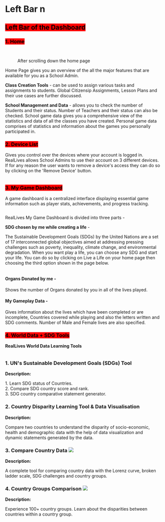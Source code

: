 # Left Bar n

## <mark style="background-color:red;">Left Bar of the Dashboard</mark>



### <mark style="background-color:red;">1. Home</mark>&#x20;

<figure><img src="../../.gitbook/assets/10.png" alt=""><figcaption></figcaption></figure>

<figure><img src="../../.gitbook/assets/Screenshot 2024-02-29 102011.png" alt=""><figcaption><p>After scrolling down the home page</p></figcaption></figure>

Home Page gives you an overview of the all the major features that are available for you as a School Admin.&#x20;

**Class Creation Tools** - can be used to assign various tasks and assignments to students. Global Citizensip Assignments, Lesson Plans and their use cases are further discussed.

**School Management and Data** - allows you to check the number of Students and their status. Number of Teachers and their status can also be checked. School game data gives you a comprehensive view of the statistics and data of all the classes you have created. Personal game data comprises of statistics and information about the games you personally participated in.



### <mark style="background-color:red;">2. Device List</mark>

Gives you control over the devices where your account is logged in. RealLives allows School Admins to use their account on 3 different devices. If for any reason the user wants to remove a device's access they can do so by clicking on the 'Remove Device' button.

<figure><img src="../../.gitbook/assets/Screenshot 2024-03-11 104059.png" alt=""><figcaption></figcaption></figure>





### <mark style="background-color:red;">3. My Game Dashboard</mark>

A game dashboard is a centralized interface displaying essential game information such as player stats, achievements, and progress tracking.&#x20;

<figure><img src="../../.gitbook/assets/Screenshot 2024-03-11 105442.png" alt=""><figcaption></figcaption></figure>

RealLives My Game Dashboard is divided into three parts -



**SDG chosen by me while creating a life** -

The Sustainable Development Goals (SDGs) by the United Nations are a set of 17 interconnected global objectives aimed at addressing pressing challenges such as poverty, inequality, climate change, and environmental degradation. When you want play a life, you can choose any SDG and start your life. You can do so by clicking on Live a Life on your home page then choosing the third option shown in the page below.

<figure><img src="../../.gitbook/assets/Screenshot 2024-03-11 105858.png" alt=""><figcaption></figcaption></figure>

#### Organs Donated by me -&#x20;

Shows the number of Organs donated by you in all of the lives played.&#x20;

#### My Gameplay Data -&#x20;

Gives information about the lives which have been completed or are incomplete, Countries covered while playing and also the letters written and SDG comments. Number of Male and Female lives are also specified.



### <mark style="background-color:red;">4. World Data + SDG Tools</mark>

**RealLives World Data Learning Tools**

<figure><img src="../../.gitbook/assets/Screenshot 2024-03-11 110827.png" alt=""><figcaption></figcaption></figure>

### 1. UN's Sustainable Development Goals (SDGs) Tool  <img src="../../.gitbook/assets/sdggoalstoolicon.svg" alt="" data-size="original">

**Description:**

1\. Learn SDG status of Countries.\
2\. Compare SDG country score and rank.\
3\. SDG country comparative statement generator.



### &#x20;2. Country Disparity Learning Tool & Data Visualisation  <img src="../../.gitbook/assets/image (1).png" alt="" data-size="original">

**Description:**

Compare two countries to understand the disparity of socio-economic, health and demographic data with the help of data visualization and dynamic statements generated by the data.



### 3. Compare Country Data ![](https://dev.reallivesworld.com/assets/images/tools/countrylearningtoolicon.svg)

**Description:**

A complete tool for comparing country data with the Lorenz curve, broken ladder scale, SDG challenges and country groups.





### 4. Country Groups Comparison ![](https://dev.reallivesworld.com/assets/images/tools/sdggoalstoolicon.svg)

**Description:**

Experience 100+ country groups. Learn about the disparities between countries within a country group.

